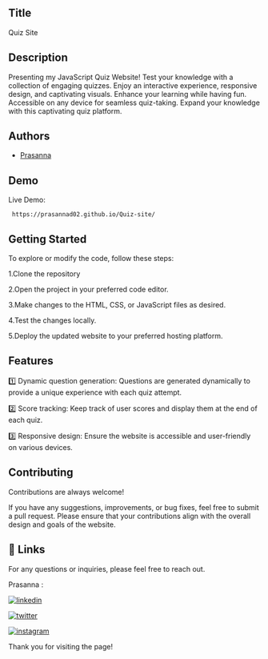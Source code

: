 
## Title

 Quiz Site
## Description 

Presenting my JavaScript Quiz Website! Test your knowledge with a collection of engaging quizzes. Enjoy an interactive experience, responsive design, and captivating visuals. Enhance your learning while having fun. Accessible on any device for seamless quiz-taking. Expand your knowledge with this captivating quiz platform.
## Authors

- [Prasanna](https://github.com/Prasanna02) 


## Demo

Live Demo:

     https://prasannad02.github.io/Quiz-site/

    
## Getting Started

To explore or modify the code, follow these steps:

1.Clone the repository

2.Open the project in your preferred code editor.

3.Make changes to the HTML, CSS, or JavaScript files as desired.

4.Test the changes locally.

5.Deploy the updated website to your preferred hosting platform.


## Features

1️⃣ Dynamic question generation: Questions are generated dynamically to provide a unique experience with each quiz attempt.

2️⃣ Score tracking: Keep track of user scores and display them at the end of each quiz.

3️⃣ Responsive design: Ensure the website is accessible and user-friendly on various devices.



## Contributing

Contributions are always welcome!

If you have any suggestions, improvements, or bug fixes, feel free to submit a pull request. Please ensure that your contributions align with the overall design and goals of the website. 


## 🔗 Links

For any questions or inquiries, please feel free to reach out. 

Prasanna :

[![linkedin](https://img.shields.io/badge/linkedin-0A66C2?style=for-the-badge&logo=linkedin&logoColor=white)](https://www.linkedin.com/in/prasanna1572/)


[![twitter](https://img.shields.io/badge/twitter-1DA1F2?style=for-the-badge&logo=twitter&logoColor=white)](https://twitter.com/Hirthik_cham)

[![instagram](https://img.shields.io/badge/instagram-E4405F?style=for-the-badge&logo=instagram&logoColor=white)](https://www.instagram.com/moonstrucktraveller003/)


Thank you for visiting the page!

